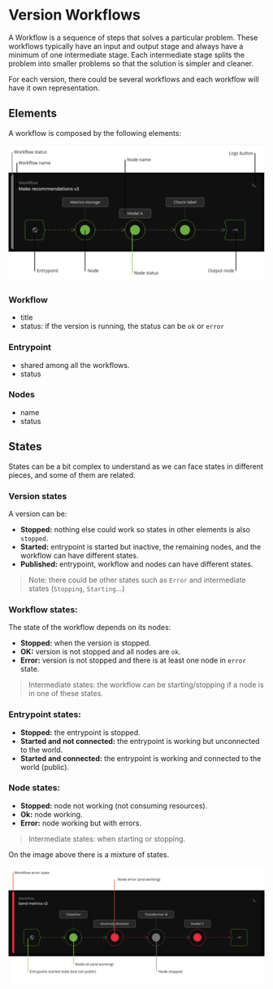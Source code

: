 # Version Workflows

A Workflow is a sequence of steps that solves a particular problem. These workflows typically have an input
and output stage and always have a minimum of one intermediate stage. Each intermediate stage splits the
problem into smaller problems so that the solution is simpler and cleaner.

For each version, there could be several workflows and each workflow will have it own representation.

## Elements

A workflow is composed by the following elements:

![Workflow elements](../img/workflow_elements.png "Workflow elements")

### Workflow
- title
- status: if the version is running, the status can be `ok` or `error`

### Entrypoint
- shared among all the workflows.
- status

### Nodes
- name
- status

## States

States can be a bit complex to understand as we can face states in different pieces, and some of them are related.

### Version states

A version can be:
- **Stopped:** nothing else could work so states in other elements is also `stopped`.
- **Started:** entrypoint is started but inactive, the remaining nodes, and the workflow can have different states.
- **Published:** entrypoint, workflow and nodes can have different states.

> Note: there could be other states such as `Error` and intermediate states (`Stopping`, `Starting`...)

### Workflow states:

The state of the workflow depends on its nodes:
- **Stopped:** when the version is stopped.
- **OK:** version is not stopped and all nodes are `ok`.
- **Error:** version is not stopped and there is at least one node in `error` state.

> Intermediate states: the workflow can be starting/stopping if a node is in one of these states.

### Entrypoint states:

- **Stopped:** the entrypoint is stopped.
- **Started and not connected:** the entrypoint is working but unconnected to the world.
- **Started and connected:** the entrypoint is working and connected to the world (public).

### Node states:

- **Stopped:** node not working (not consuming resources).
- **Ok:** node working.
- **Error:** node working but with errors.

> Intermediate states: when starting or stopping.

On the image above there is a mixture of states.

![Workflow element states](../img/states.png "Workflow element states")
